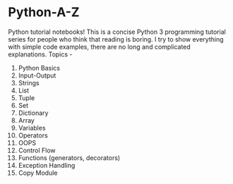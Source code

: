 # Python-A-Z
Python tutorial notebooks!
This is a concise Python 3 programming tutorial series for people who think that reading is boring. I try to show everything with simple code examples, there are no long and complicated explanations.
Topics -
1. Python Basics
2. Input-Output
3. Strings
4. List
5. Tuple
6. Set
7. Dictionary
8. Array
9. Variables
10. Operators
11. OOPS
12. Control Flow
13. Functions (generators, decorators)
14. Exception Handling
15. Copy Module

